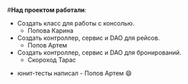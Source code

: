 #**Над проектом работали**:

- Создать класс для работы с консолью.
   -  Попова Карина
- Создать контроллер, сервис и DAO для рейсов.
   - Попов Артем
- Создать контроллер, сервис и DAO для бронирований.
     - Скороход Тарас





* юнит-тесты написал - Попов Артем
  :smile: